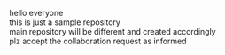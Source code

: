 hello everyone<br>
this is just a sample repository<br>
main repository will be different and created accordingly <br>
plz accept the collaboration request as informed <br>
